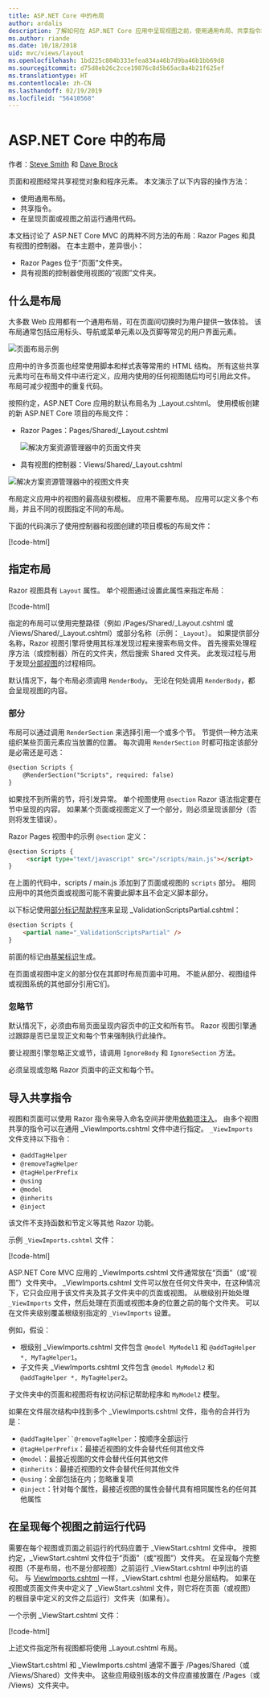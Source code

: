 ```yaml
---
title: ASP.NET Core 中的布局
author: ardalis
description: 了解如何在 ASP.NET Core 应用中呈现视图之前，使用通用布局、共享指令和运行常见代码。
ms.author: riande
ms.date: 10/18/2018
uid: mvc/views/layout
ms.openlocfilehash: 1bd225c804b333efea834a46b7d9ba46b1bb69d8
ms.sourcegitcommit: d75d8eb26c2cce19876c8d5b65ac8a4b21f625ef
ms.translationtype: HT
ms.contentlocale: zh-CN
ms.lasthandoff: 02/19/2019
ms.locfileid: "56410568"
---
```

# <a name="layout-in-aspnet-core"></a>ASP.NET Core 中的布局

作者：[Steve Smith](https://ardalis.com/) 和 [Dave Brock](https://twitter.com/daveabrock)

页面和视图经常共享视觉对象和程序元素。 本文演示了以下内容的操作方法：

* 使用通用布局。
* 共享指令。
* 在呈现页面或视图之前运行通用代码。

本文档讨论了 ASP.NET Core MVC 的两种不同方法的布局：Razor Pages 和具有视图的控制器。 在本主题中，差异很小：

* Razor Pages 位于“页面”文件夹。
* 具有视图的控制器使用视图的“视图”文件夹。

## <a name="what-is-a-layout"></a>什么是布局

大多数 Web 应用都有一个通用布局，可在页面间切换时为用户提供一致体验。 该布局通常包括应用标头、导航或菜单元素以及页脚等常见的用户界面元素。

![页面布局示例](layout/_static/page-layout.png)

应用中的许多页面也经常使用脚本和样式表等常用的 HTML 结构。 所有这些共享元素均可在布局文件中进行定义，应用内使用的任何视图随后均可引用此文件。 布局可减少视图中的重复代码。

按照约定，ASP.NET Core 应用的默认布局名为 _Layout.cshtml。 使用模板创建的新 ASP.NET Core 项目的布局文件：

* Razor Pages：Pages/Shared/_Layout.cshtml

  ![解决方案资源管理器中的页面文件夹](layout/_static/rp-web-project-views.png)

* 具有视图的控制器：Views/Shared/_Layout.cshtml

 ![解决方案资源管理器中的视图文件夹](layout/_static/mvc-web-project-views.png)

布局定义应用中的视图的最高级别模板。 应用不需要布局。 应用可以定义多个布局，并且不同的视图指定不同的布局。

下面的代码演示了使用控制器和视图创建的项目模板的布局文件：

[!code-html[](~/common/samples/WebApplication1/Views/Shared/_Layout.cshtml?highlight=44,72)]

## <a name="specifying-a-layout"></a>指定布局

Razor 视图具有 `Layout` 属性。 单个视图通过设置此属性来指定布局：

[!code-html[](../../common/samples/WebApplication1/Views/_ViewStart.cshtml?highlight=2)]

指定的布局可以使用完整路径（例如 /Pages/Shared/_Layout.cshtml 或 /Views/Shared/_Layout.cshtml）或部分名称（示例：`_Layout`）。 如果提供部分名称，Razor 视图引擎将使用其标准发现过程来搜索布局文件。 首先搜索处理程序方法（或控制器）所在的文件夹，然后搜索 Shared 文件夹。 此发现过程与用于发现[分部视图](partial.md)的过程相同。

默认情况下，每个布局必须调用 `RenderBody`。 无论在何处调用 `RenderBody`，都会呈现视图的内容。

<a name="layout-sections-label"></a>

### <a name="sections"></a>部分

布局可以通过调用 `RenderSection` 来选择引用一个或多个节。 节提供一种方法来组织某些页面元素应当放置的位置。 每次调用 `RenderSection` 时都可指定该部分是必需还是可选：

```html
@section Scripts {
    @RenderSection("Scripts", required: false)
}
```

如果找不到所需的节，将引发异常。 单个视图使用 `@section` Razor 语法指定要在节中呈现的内容。 如果某个页面或视图定义了一个部分，则必须呈现该部分（否则将发生错误）。

Razor Pages 视图中的示例 `@section` 定义：

```html
@section Scripts {
     <script type="text/javascript" src="/scripts/main.js"></script>
}
```

在上面的代码中，scripts / main.js 添加到了页面或视图的 `scripts` 部分。 相同应用中的其他页面或视图可能不需要此脚本且不会定义脚本部分。

以下标记使用[部分标记帮助程序](xref:mvc/views/tag-helpers/builtin-th/partial-tag-helper)来呈现  _ValidationScriptsPartial.cshtml：

```html
@section Scripts {
    <partial name="_ValidationScriptsPartial" />
}
```

前面的标记由[基架标识](xref:security/authentication/scaffold-identity)生成。

在页面或视图中定义的部分仅在其即时布局页面中可用。 不能从部分、视图组件或视图系统的其他部分引用它们。

### <a name="ignoring-sections"></a>忽略节

默认情况下，必须由布局页面呈现内容页中的正文和所有节。 Razor 视图引擎通过跟踪是否已呈现正文和每个节来强制执行此操作。

要让视图引擎忽略正文或节，请调用 `IgnoreBody` 和 `IgnoreSection` 方法。

必须呈现或忽略 Razor 页面中的正文和每个节。

<a name="viewimports"></a>

## <a name="importing-shared-directives"></a>导入共享指令

视图和页面可以使用 Razor 指令来导入命名空间并使用[依赖项注入](dependency-injection.md)。 由多个视图共享的指令可以在通用 _ViewImports.cshtml 文件中进行指定。 `_ViewImports` 文件支持以下指令：

* `@addTagHelper`
* `@removeTagHelper`
* `@tagHelperPrefix`
* `@using`
* `@model`
* `@inherits`
* `@inject`

该文件不支持函数和节定义等其他 Razor 功能。

示例 `_ViewImports.cshtml` 文件：

[!code-html[](../../common/samples/WebApplication1/Views/_ViewImports.cshtml)]

ASP.NET Core MVC 应用的 _ViewImports.cshtml 文件通常放在“页面”（或“视图”）文件夹中。 _ViewImports.cshtml 文件可以放在任何文件夹中，在这种情况下，它只会应用于该文件夹及其子文件夹中的页面或视图。 从根级别开始处理 `_ViewImports` 文件，然后处理在页面或视图本身的位置之前的每个文件夹。 可以在文件夹级别覆盖根级别指定的 `_ViewImports` 设置。

例如，假设：

* 根级别 _ViewImports.cshtml 文件包含 `@model MyModel1` 和 `@addTagHelper *, MyTagHelper1`。
* 子文件夹 _ViewImports.cshtml 文件包含 `@model MyModel2` 和 `@addTagHelper *, MyTagHelper2`。

子文件夹中的页面和视图将有权访问标记帮助程序和 `MyModel2` 模型。

如果在文件层次结构中找到多个 _ViewImports.cshtml 文件，指令的合并行为是：

* `@addTagHelper``@removeTagHelper`：按顺序全部运行
* `@tagHelperPrefix`：最接近视图的文件会替代任何其他文件
* `@model`：最接近视图的文件会替代任何其他文件
* `@inherits`：最接近视图的文件会替代任何其他文件
* `@using`：全部包括在内；忽略重复项
* `@inject`：针对每个属性，最接近视图的属性会替代具有相同属性名的任何其他属性

<a name="viewstart"></a>

## <a name="running-code-before-each-view"></a>在呈现每个视图之前运行代码

需要在每个视图或页面之前运行的代码应置于 _ViewStart.cshtml 文件中。 按照约定，_ViewStart.cshtml 文件位于“页面”（或“视图”）文件夹。 在呈现每个完整视图（不是布局，也不是分部视图）之前运行 _ViewStart.cshtml 中列出的语句。 与 [ViewImports.cshtml](xref:mvc/views/layout#viewimports) 一样，_ViewStart.cshtml 也是分层结构。 如果在视图或页面文件夹中定义了 _ViewStart.cshtml 文件，则它将在页面（或视图）的根目录中定义的文件之后运行）文件夹（如果有）。

一个示例 _ViewStart.cshtml 文件：

[!code-html[](../../common/samples/WebApplication1/Views/_ViewStart.cshtml)]

上述文件指定所有视图都将使用 _Layout.cshtml 布局。

_ViewStart.cshtml 和 _ViewImports.cshtml 通常不置于 /Pages/Shared（或 /Views/Shared）文件夹中。 这些应用级别版本的文件应直接放置在 /Pages（或 /Views）文件夹中。
